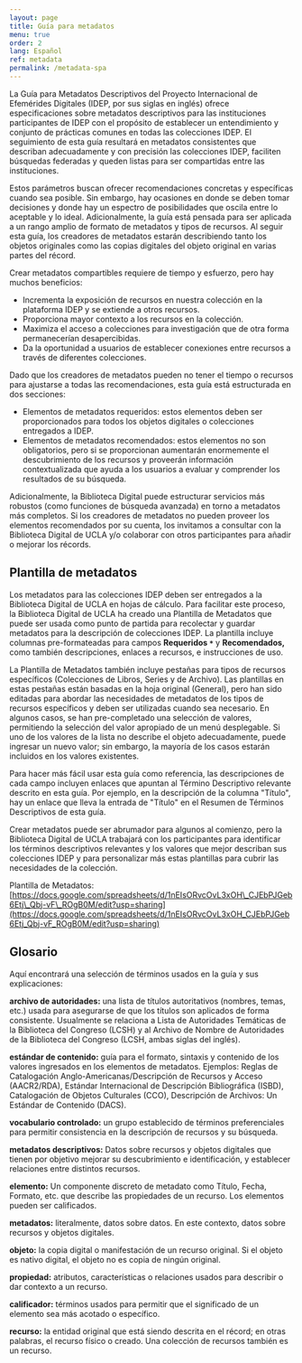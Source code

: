 ```yaml
---
layout: page
title: Guía para metadatos
menu: true
order: 2
lang: Español
ref: metadata
permalink: /metadata-spa
---
```


La Guía para Metadatos Descriptivos del Proyecto Internacional de Efemérides Digitales (IDEP, por sus siglas en inglés) ofrece especificaciones sobre metadatos descriptivos para las instituciones participantes de IDEP con el propósito de establecer un entendimiento y conjunto de prácticas comunes en todas las colecciones IDEP. El seguimiento de esta guía resultará en metadatos consistentes que describan adecuadamente y con precisión las colecciones IDEP, faciliten búsquedas federadas y queden listas para ser compartidas entre las instituciones.

Estos parámetros buscan ofrecer recomendaciones concretas y específicas cuando sea posible. Sin embargo, hay ocasiones en donde se deben tomar decisiones y donde hay un espectro de posibilidades que oscila entre lo aceptable y lo ideal. Adicionalmente, la guía está pensada para ser aplicada a un rango amplio de formato de metadatos y tipos de recursos. Al seguir esta guía, los creadores de metadatos estarán describiendo tanto los objetos originales como las copias digitales del objeto original en varias partes del récord.

Crear metadatos compartibles requiere de tiempo y esfuerzo, pero hay muchos beneficios:

* Incrementa la exposición de recursos en nuestra colección en la plataforma IDEP y se extiende a otros recursos.
* Proporciona mayor contexto a los recursos en la colección.
* Maximiza el acceso a colecciones para investigación que de otra forma permanecerían desapercibidas.
* Da la oportunidad a usuarios de establecer conexiones entre recursos a través de diferentes colecciones.

Dado que los creadores de metadatos pueden no tener el tiempo o recursos para ajustarse a todas las recomendaciones, esta guía está estructurada en dos secciones:

* Elementos de metadatos requeridos: estos elementos deben ser proporcionados para todos los objetos digitales o colecciones entregados a IDEP.
* Elementos de metadatos recomendados: estos elementos no son obligatorios, pero si se proporcionan aumentarán enormemente el descubrimiento de los recursos y proveerán información contextualizada que ayuda a los usuarios a evaluar y comprender los resultados de su búsqueda.

Adicionalmente, la Biblioteca Digital puede estructurar servicios más robustos (como funciones de búsqueda avanzada) en torno a metadatos más completos. Si los creadores de metadatos no pueden proveer los elementos recomendados por su cuenta, los invitamos a consultar con la Biblioteca Digital de UCLA y/o colaborar con otros participantes para añadir o mejorar los récords.

## Plantilla de metadatos

Los metadatos para las colecciones IDEP deben ser entregados a la Biblioteca Digital de UCLA en hojas de cálculo. Para facilitar este proceso, la Biblioteca Digital de UCLA ha creado una Plantilla de Metadatos que puede ser usada como punto de partida para recolectar y guardar metadatos para la descripción de colecciones IDEP. La plantilla incluye columnas pre-formateadas para campos **Requeridos `*`** y **Recomendados,** como también descripciones, enlaces a recursos, e instrucciones de uso.

La Plantilla de Metadatos también incluye pestañas para tipos de recursos específicos (Colecciones de Libros, Series y de Archivo). Las plantillas en estas pestañas están basadas en la hoja original (General), pero han sido editadas para abordar las necesidades de metadatos de los tipos de recursos específicos y deben ser utilizadas cuando sea necesario. En algunos casos, se han pre-completado una selección de valores, permitiendo la selección del valor apropiado de un menú desplegable. Si uno de los valores de la lista no describe el objeto adecuadamente, puede ingresar un nuevo valor; sin embargo, la mayoría de los casos estarán incluidos en los valores existentes.

Para hacer más fácil usar esta guía como referencia, las descripciones de cada campo incluyen enlaces que apuntan al Término Descriptivo relevante descrito en esta guía. Por ejemplo, en la descripción de la columna &quot;Título&quot;, hay un enlace que lleva la entrada de &quot;Título&quot; en el Resumen de Términos Descriptivos de esta guía.

Crear metadatos puede ser abrumador para algunos al comienzo, pero la Biblioteca Digital de UCLA trabajará con los participantes para identificar los términos descriptivos relevantes y los valores que mejor describan sus colecciones IDEP y para personalizar más estas plantillas para cubrir las necesidades de la colección.

Plantilla de Metadatos:
[https://docs.google.com/spreadsheets/d/1nEIsORvcOvL3xOH\_CJEbPJGeb6Etj\_Qbj-vF\_ROgB0M/edit?usp=sharing](https://docs.google.com/spreadsheets/d/1nEIsORvcOvL3xOH_CJEbPJGeb6Etj_Qbj-vF_ROgB0M/edit?usp=sharing)

## Glosario

Aquí encontrará una selección de términos usados en la guía y sus explicaciones:

**archivo de autoridades:** una lista de títulos autoritativos (nombres, temas, etc.) usada para asegurarse de que los títulos son aplicados de forma consistente. Usualmente se relaciona a Lista de Autoridades Temáticas de la Biblioteca del Congreso (LCSH) y al Archivo de Nombre de Autoridades de la Biblioteca del Congreso (LCSH, ambas siglas del inglés).

**estándar de contenido:** guía para el formato, sintaxis y contenido de los valores ingresados en los elementos de metadatos. Ejemplos: Reglas de Catalogación Anglo-Americanas/Descripción de Recursos y Acceso (AACR2/RDA), Estándar Internacional de Descripción Bibliográfica (ISBD), Catalogación de Objetos Culturales (CCO), Descripción de  Archivos: Un Estándar de Contenido (DACS).

**vocabulario controlado:** un grupo establecido de términos preferenciales para permitir consistencia en la descripción de recursos y su búsqueda.

**metadatos descriptivos:** Datos sobre recursos y objetos digitales que tienen por objetivo mejorar su descubrimiento e identificación, y establecer relaciones entre distintos recursos.

**elemento:** Un componente discreto de metadato como Título, Fecha, Formato, etc. que describe las propiedades de un recurso. Los elementos pueden ser calificados.

**metadatos:** literalmente, datos sobre datos. En este contexto, datos sobre recursos y objetos digitales.

**objeto:** la copia digital o manifestación de un recurso original. Si el objeto es nativo digital, el objeto no es copia de ningún original.

**propiedad:** atributos, características o relaciones usados para describir o dar contexto a un recurso.

**calificador:** términos usados para permitir que el significado de un elemento sea más acotado o específico.

**recurso:** la entidad original que está siendo descrita en el récord; en otras palabras, el recurso físico o creado. Una colección de recursos también es un recurso.
